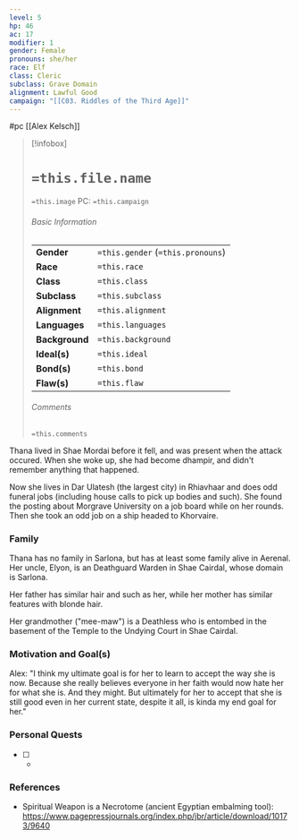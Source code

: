 ```yaml
---
level: 5
hp: 46
ac: 17
modifier: 1
gender: Female
pronouns: she/her
race: Elf
class: Cleric
subclass: Grave Domain
alignment: Lawful Good
campaign: "[[C03. Riddles of the Third Age]]"
---
```

 #pc [[Alex Kelsch]]

> [!infobox]
> # `=this.file.name`
> `=this.image`
> PC: `=this.campaign`
> ###### Basic Information
> |  |  |
> | ---- | ---- |
> | **Gender** | `=this.gender` (`=this.pronouns`) |
> | **Race** | `=this.race` |
> | **Class** | `=this.class` |
> | **Subclass** | `=this.subclass` |
> | **Alignment** | `=this.alignment` |
> | **Languages** | `=this.languages` |
> | **Background** | `=this.background` |
> | **Ideal(s)** | `=this.ideal` |
> | **Bond(s)** | `=this.bond` |
> | **Flaw(s)** | `=this.flaw` |
> ###### Comments
> `=this.comments`

Thana lived in Shae Mordai before it fell, and was present when the attack occured. When she woke up, she had become dhampir, and didn't remember anything that happened.

Now she lives in Dar Ulatesh (the largest city) in Rhiavhaar and does odd funeral jobs (including house calls to pick up bodies and such). She found the posting about Morgrave University on a job board while on her rounds. Then she took an odd job on a ship headed to Khorvaire.

### Family

Thana has no family in Sarlona, but has at least some family alive in Aerenal. Her uncle, Elyon, is an Deathguard Warden in Shae Cairdal, whose domain is Sarlona.

Her father has similar hair and such as her, while her mother has similar features with blonde hair.

Her grandmother ("mee-maw") is a Deathless who is entombed in the basement of the Temple to the Undying Court in Shae Cairdal.

### Motivation and Goal(s)

Alex: "I think my ultimate goal is for her to learn to accept the way she is now. Because she really believes everyone in her faith would now hate her for what she is. And they might. But ultimately for her to accept that she is still good even in her current state, despite it all, is kinda my end goal for her."

### Personal Quests

 - [ ]  -

### References

* Spiritual Weapon is a Necrotome (ancient Egyptian embalming tool): https://www.pagepressjournals.org/index.php/jbr/article/download/10173/9640
